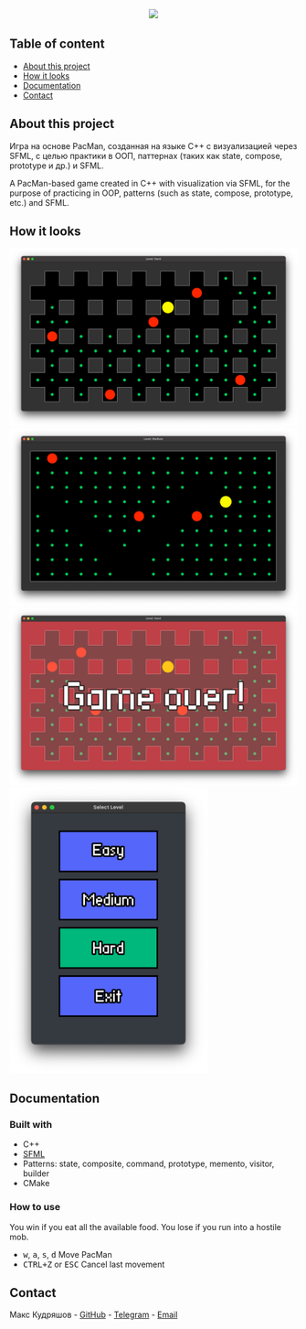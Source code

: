 [//]: # (<p align="center">)

[//]: # (      <img src="https://ww1.logoeps.net/wp-content/uploads/2016/12/pac-man-logo-785x205.png" width="726">)

[//]: # (</p>)

<p align="center">
      <img src="doc/logo.png.png" width="726">
</p>



## Table of content

- [About this project](#about-this-project)
- [How it looks](#how-it-looks)
- [Documentation](#documentation)
- [Contact](#contact)

## About this project

Игра на основе PacMan, созданная на языке C++ с визуализацией через SFML, с целью практики в ООП, паттернах (таких как
state, compose, prototype и др.) и SFML.

A PacMan-based game created in C++ with visualization via SFML, for the purpose of practicing in OOP, patterns (such as
state, compose, prototype, etc.) and SFML.

## How it looks

<img src="doc/gameplay_hard.png"/>

<img src="doc/gameplay_medium.png"/>

<img src="doc/game_over.png"/>

<img src="doc/menu.png" height="500"/>


[//]: # (![Image]&#40;doc/gameplay_hard.png&#41;)

[//]: # (![Image]&#40;doc/gameplay_medium.png&#41;)

[//]: # (![Image]&#40;doc/game_over.png&#41;)

[//]: # (![Image]&#40;doc/menu.png&#41;)

[//]: # (<img src="doc/gameplay_hard.png" height="250"/>)

[//]: # (<img src="doc/gameplay_medium.png" height="250"/>)

[//]: # (<img src="doc/game_over.png" height="250"/>)

[//]: # (<img src="doc/menu.png" height="250"/>)

## Documentation

### Built with

- C++
- [SFML](https://www.sfml-dev.org/index.php)
- Patterns: state, composite, command, prototype, memento, visitor, builder
- CMake


### How to use

You win if you eat all the available food. You lose if you run into a hostile mob.

- <kbd>w</kbd>, <kbd>a</kbd>, <kbd>s</kbd>, <kbd>d</kbd> Move PacMan
- <kbd>CTRL+Z</kbd> or <kbd>ESC</kbd> Cancel last movement

## Contact

Макс
Кудряшов - [GitHub](tg://resolve?domain=bzvyagintsev) - [Telegram](tg://resolve?domain=bzvyagintsev) - [Email](tg://resolve?domain=bzvyagintsev)
